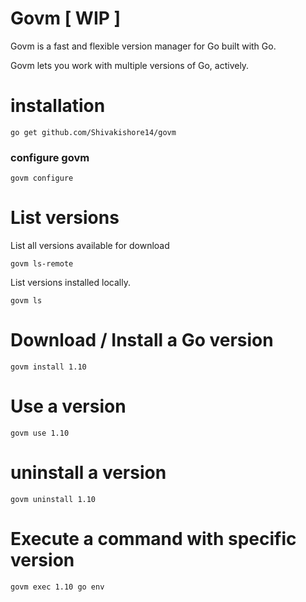 # Govm [ WIP ]
Govm is a fast and flexible version manager for Go built with Go.

Govm lets you work with multiple versions of Go, actively.


# installation

```
go get github.com/Shivakishore14/govm
```
### configure govm
```
govm configure
```

# List versions
List all versions available for download
```
govm ls-remote
```

List versions installed locally.
```
govm ls
```

# Download / Install a Go version
```
govm install 1.10
```

# Use a version
```
govm use 1.10
```

# uninstall a version
```
govm uninstall 1.10
```

# Execute a command with specific version
```
govm exec 1.10 go env
```